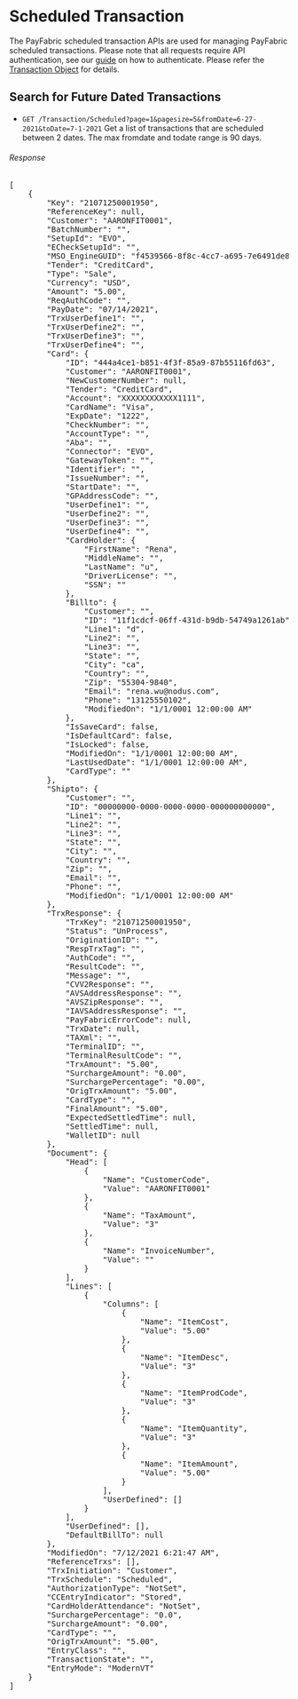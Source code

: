 Scheduled Transaction
=================

The PayFabric scheduled transaction APIs are used for managing PayFabric scheduled transactions.  Please note that all requests require API authentication, see our [guide](Authentication.md) on how to authenticate. Please refer the [Transaction Object](/PayFabric/Sections/3.1JSONObjects.md#transaction) for details.

Search for Future Dated Transactions
-------------------------------------
* `GET /Transaction/Scheduled?page=1&pagesize=5&fromDate=6-27-2021&toDate=7-1-2021` Get a list of transactions that are scheduled between 2 dates. The max fromdate and todate range is 90 days.

###### Response
<pre>
[
    {
        "Key": "21071250001950",
        "ReferenceKey": null,
        "Customer": "AARONFIT0001",
        "BatchNumber": "",
        "SetupId": "EVO",
        "ECheckSetupId": "",
        "MSO_EngineGUID": "f4539566-8f8c-4cc7-a695-7e6491de8bf2",
        "Tender": "CreditCard",
        "Type": "Sale",
        "Currency": "USD",
        "Amount": "5.00",
        "ReqAuthCode": "",
        "PayDate": "07/14/2021",
        "TrxUserDefine1": "",
        "TrxUserDefine2": "",
        "TrxUserDefine3": "",
        "TrxUserDefine4": "",
        "Card": {
            "ID": "444a4ce1-b851-4f3f-85a9-87b55116fd63",
            "Customer": "AARONFIT0001",
            "NewCustomerNumber": null,
            "Tender": "CreditCard",
            "Account": "XXXXXXXXXXXX1111",
            "CardName": "Visa",
            "ExpDate": "1222",
            "CheckNumber": "",
            "AccountType": "",
            "Aba": "",
            "Connector": "EVO",
            "GatewayToken": "",
            "Identifier": "",
            "IssueNumber": "",
            "StartDate": "",
            "GPAddressCode": "",
            "UserDefine1": "",
            "UserDefine2": "",
            "UserDefine3": "",
            "UserDefine4": "",
            "CardHolder": {
                "FirstName": "Rena",
                "MiddleName": "",
                "LastName": "u",
                "DriverLicense": "",
                "SSN": ""
            },
            "Billto": {
                "Customer": "",
                "ID": "11f1cdcf-06ff-431d-b9db-54749a1261ab",
                "Line1": "d",
                "Line2": "",
                "Line3": "",
                "State": "",
                "City": "ca",
                "Country": "",
                "Zip": "55304-9840",
                "Email": "rena.wu@nodus.com",
                "Phone": "13125550102",
                "ModifiedOn": "1/1/0001 12:00:00 AM"
            },
            "IsSaveCard": false,
            "IsDefaultCard": false,
            "IsLocked": false,
            "ModifiedOn": "1/1/0001 12:00:00 AM",
            "LastUsedDate": "1/1/0001 12:00:00 AM",
            "CardType": ""
        },
        "Shipto": {
            "Customer": "",
            "ID": "00000000-0000-0000-0000-000000000000",
            "Line1": "",
            "Line2": "",
            "Line3": "",
            "State": "",
            "City": "",
            "Country": "",
            "Zip": "",
            "Email": "",
            "Phone": "",
            "ModifiedOn": "1/1/0001 12:00:00 AM"
        },
        "TrxResponse": {
            "TrxKey": "21071250001950",
            "Status": "UnProcess",
            "OriginationID": "",
            "RespTrxTag": "",
            "AuthCode": "",
            "ResultCode": "",
            "Message": "",
            "CVV2Response": "",
            "AVSAddressResponse": "",
            "AVSZipResponse": "",
            "IAVSAddressResponse": "",
            "PayFabricErrorCode": null,
            "TrxDate": null,
            "TAXml": "",
            "TerminalID": "",
            "TerminalResultCode": "",
            "TrxAmount": "5.00",
            "SurchargeAmount": "0.00",
            "SurchargePercentage": "0.00",
            "OrigTrxAmount": "5.00",
            "CardType": "",
            "FinalAmount": "5.00",
            "ExpectedSettledTime": null,
            "SettledTime": null,
            "WalletID": null
        },
        "Document": {
            "Head": [
                {
                    "Name": "CustomerCode",
                    "Value": "AARONFIT0001"
                },
                {
                    "Name": "TaxAmount",
                    "Value": "3"
                },
                {
                    "Name": "InvoiceNumber",
                    "Value": ""
                }
            ],
            "Lines": [
                {
                    "Columns": [
                        {
                            "Name": "ItemCost",
                            "Value": "5.00"
                        },
                        {
                            "Name": "ItemDesc",
                            "Value": "3"
                        },
                        {
                            "Name": "ItemProdCode",
                            "Value": "3"
                        },
                        {
                            "Name": "ItemQuantity",
                            "Value": "3"
                        },
                        {
                            "Name": "ItemAmount",
                            "Value": "5.00"
                        }
                    ],
                    "UserDefined": []
                }
            ],
            "UserDefined": [],
            "DefaultBillTo": null
        },
        "ModifiedOn": "7/12/2021 6:21:47 AM",
        "ReferenceTrxs": [],
        "TrxInitiation": "Customer",
        "TrxSchedule": "Scheduled",
        "AuthorizationType": "NotSet",
        "CCEntryIndicator": "Stored",
        "CardHolderAttendance": "NotSet",
        "SurchargePercentage": "0.0",
        "SurchargeAmount": "0.00",
        "CardType": "",
        "OrigTrxAmount": "5.00",
        "EntryClass": "",
        "TransactionState": "",
        "EntryMode": "ModernVT"
    }
]
</pre>
